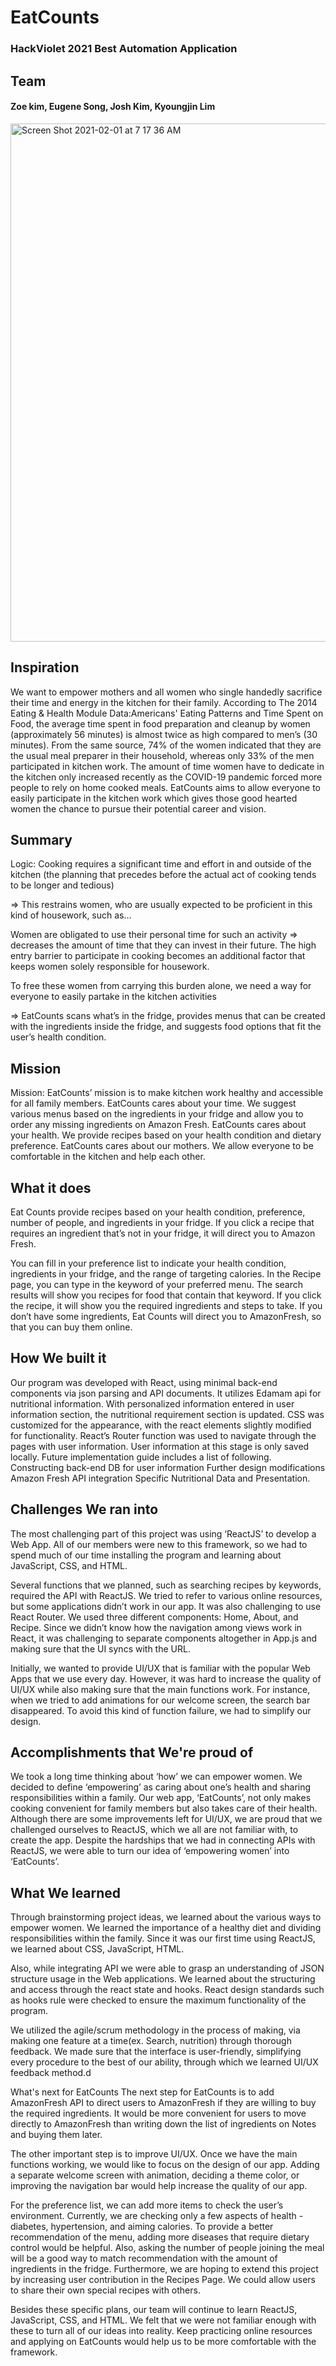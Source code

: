 # EatCounts

### HackViolet 2021 Best Automation Application 

## Team
#### Zoe kim, Eugene Song, Josh Kim, Kyoungjin Lim 

<img width="829" alt="Screen Shot 2021-02-01 at 7 17 36 AM" src="https://user-images.githubusercontent.com/70327883/121284712-404b3200-c918-11eb-8b58-536c4cfc2363.png">

## Inspiration
We want to empower mothers and all women who single handedly sacrifice their time and energy in the kitchen for their family. According to The 2014 Eating & Health Module Data:Americans' Eating Patterns and Time Spent on Food, the average time spent in food preparation and cleanup by women (approximately 56 minutes) is almost twice as high compared to men’s (30 minutes). From the same source, 74% of the women indicated that they are the usual meal preparer in their household, whereas only 33% of the men participated in kitchen work. The amount of time women have to dedicate in the kitchen only increased recently as the COVID-19 pandemic forced more people to rely on home cooked meals. EatCounts aims to allow everyone to easily participate in the kitchen work which gives those good hearted women the chance to pursue their potential career and vision.

## Summary
Logic: Cooking requires a significant time and effort in and outside of the kitchen (the planning that precedes before the actual act of cooking tends to be longer and tedious)

=> This restrains women, who are usually expected to be proficient in this kind of housework, such as…

Women are obligated to use their personal time for such an activity => decreases the amount of time that they can invest in their future. The high entry barrier to participate in cooking becomes an additional factor that keeps women solely responsible for housework.

To free these women from carrying this burden alone, we need a way for everyone to easily partake in the kitchen activities

=> EatCounts scans what’s in the fridge, provides menus that can be created with the ingredients inside the fridge, and suggests food options that fit the user’s health condition.

## Mission
Mission: EatCounts’ mission is to make kitchen work healthy and accessible for all family members. EatCounts cares about your time. We suggest various menus based on the ingredients in your fridge and allow you to order any missing ingredients on Amazon Fresh. EatCounts cares about your health. We provide recipes based on your health condition and dietary preference. EatCounts cares about our mothers. We allow everyone to be comfortable in the kitchen and help each other.

## What it does
Eat Counts provide recipes based on your health condition, preference, number of people, and ingredients in your fridge. If you click a recipe that requires an ingredient that’s not in your fridge, it will direct you to Amazon Fresh.

You can fill in your preference list to indicate your health condition, ingredients in your fridge, and the range of targeting calories. In the Recipe page, you can type in the keyword of your preferred menu. The search results will show you recipes for food that contain that keyword. If you click the recipe, it will show you the required ingredients and steps to take. If you don’t have some ingredients, Eat Counts will direct you to AmazonFresh, so that you can buy them online.

## How We built it
Our program was developed with React, using minimal back-end components via json parsing and API documents. It utilizes Edamam api for nutritional information. With personalized information entered in user information section, the nutritional requirement section is updated. CSS was customized for the appearance, with the react elements slightly modified for functionality. React’s Router function was used to navigate through the pages with user information. User information at this stage is only saved locally. Future implementation guide includes a list of following. Constructing back-end DB for user information Further design modifications Amazon Fresh API integration Specific Nutritional Data and Presentation.

## Challenges We ran into
The most challenging part of this project was using ‘ReactJS’ to develop a Web App. All of our members were new to this framework, so we had to spend much of our time installing the program and learning about JavaScript, CSS, and HTML.

Several functions that we planned, such as searching recipes by keywords, required the API with ReactJS. We tried to refer to various online resources, but some applications didn’t work in our app. It was also challenging to use React Router. We used three different components: Home, About, and Recipe. Since we didn’t know how the navigation among views work in React, it was challenging to separate components altogether in App.js and making sure that the UI syncs with the URL.

Initially, we wanted to provide UI/UX that is familiar with the popular Web Apps that we use every day. However, it was hard to increase the quality of UI/UX while also making sure that the main functions work. For instance, when we tried to add animations for our welcome screen, the search bar disappeared. To avoid this kind of function failure, we had to simplify our design.

## Accomplishments that We're proud of
We took a long time thinking about ‘how’ we can empower women. We decided to define ‘empowering’ as caring about one’s health and sharing responsibilities within a family. Our web app, ‘EatCounts’, not only makes cooking convenient for family members but also takes care of their health. Although there are some improvements left for UI/UX, we are proud that we challenged ourselves to ReactJS, which we all are not familiar with, to create the app. Despite the hardships that we had in connecting APIs with ReactJS, we were able to turn our idea of ‘empowering women’ into ‘EatCounts’.

## What We learned
Through brainstorming project ideas, we learned about the various ways to empower women. We learned the importance of a healthy diet and dividing responsibilities within the family. Since it was our first time using ReactJS, we learned about CSS, JavaScript, HTML.

Also, while integrating API we were able to grasp an understanding of JSON structure usage in the Web applications. We learned about the structuring and access through the react state and hooks. React design standards such as hooks rule were checked to ensure the maximum functionality of the program.

We utilized the agile/scrum methodology in the process of making, via making one feature at a time(ex. Search, nutrition) through thorough feedback. We made sure that the interface is user-friendly, simplifying every procedure to the best of our ability, through which we learned UI/UX feedback method.d

What's next for EatCounts
The next step for EatCounts is to add AmazonFresh API to direct users to AmazonFresh if they are willing to buy the required ingredients. It would be more convenient for users to move directly to AmazonFresh than writing down the list of ingredients on Notes and buying them later.

The other important step is to improve UI/UX. Once we have the main functions working, we would like to focus on the design of our app. Adding a separate welcome screen with animation, deciding a theme color, or improving the navigation bar would help increase the quality of our app.

For the preference list, we can add more items to check the user’s environment. Currently, we are checking only a few aspects of health - diabetes, hypertension, and aiming calories. To provide a better recommendation of the menu, adding more diseases that require dietary control would be helpful. Also, asking the number of people joining the meal will be a good way to match recommendation with the amount of ingredients in the fridge. Furthermore, we are hoping to extend this project by increasing user contribution in the Recipes Page. We could allow users to share their own special recipes with others.

Besides these specific plans, our team will continue to learn ReactJS, JavaScript, CSS, and HTML. We felt that we were not familiar enough with these to turn all of our ideas into reality. Keep practicing online resources and applying on EatCounts would help us to be more comfortable with the framework.
